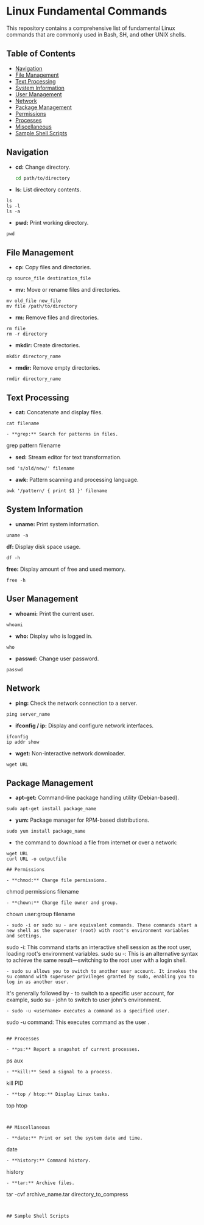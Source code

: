 # Linux Fundamental Commands

This repository contains a comprehensive list of fundamental Linux commands that are commonly used in Bash, SH, and other UNIX shells.

## Table of Contents

- [Navigation](#navigation)
- [File Management](#file-management)
- [Text Processing](#text-processing)
- [System Information](#system-information)
- [User Management](#user-management)
- [Network](#network)
- [Package Management](#package-management)
- [Permissions](#permissions)
- [Processes](#processes)
- [Miscellaneous](#miscellaneous)
- [Sample Shell Scripts](#Sample-Shell-Scripts)


## Navigation

- **cd:** Change directory.
  ```bash
  cd path/to/directory

- **ls:** List directory contents.
```
ls
ls -l
ls -a
```

- **pwd:** Print working directory.

```
pwd
```

## File Management

- **cp:** Copy files and directories.
```
cp source_file destination_file
```
- **mv:** Move or rename files and directories.
```
mv old_file new_file
mv file /path/to/directory
```
- **rm:** Remove files and directories.
```
rm file
rm -r directory
```
- **mkdir:** Create directories.
```
mkdir directory_name
```
- **rmdir:** Remove empty directories.
```
rmdir directory_name
```

## Text Processing

- **cat:** Concatenate and display files.
```
cat filename

- **grep:** Search for patterns in files.
```
grep pattern filename

- **sed:** Stream editor for text transformation.
```
sed 's/old/new/' filename
```
- **awk:** Pattern scanning and processing language.
```
awk '/pattern/ { print $1 }' filename
```

## System Information

- **uname:** Print system information.
```
uname -a
```
**df:** Display disk space usage.
```
df -h
```
**free:** Display amount of free and used memory.
```
free -h
```


## User Management

- **whoami:** Print the current user.
```
whoami
```
- **who:** Display who is logged in.
```
who
```
- **passwd:** Change user password.
```
passwd
```

## Network

- **ping:** Check the network connection to a server.
```
ping server_name
```
- **ifconfig / ip:** Display and configure network interfaces.
```
ifconfig
ip addr show
```
- **wget:** Non-interactive network downloader.
```
wget URL
```

##  Package Management

- **apt-get:** Command-line package handling utility (Debian-based).
```
sudo apt-get install package_name
```
- **yum:** Package manager for RPM-based distributions.
```
sudo yum install package_name
```

- the command to  download a file from internet or over a network:
```
wget URL
curl URL -o outputfile

## Permissions

- **chmod:** Change file permissions.
```
chmod permissions filename
```
- **chown:** Change file owner and group.
```
chown user:group filename
```
- sudo -i or sudo su - are equivalent commands. These commands start a new shell as the superuser (root) with root's environment variables and settings.
```
sudo -i: This command starts an interactive shell session as the root user, loading root's environment variables.
sudo su -: This is an alternative syntax to achieve the same result—switching to the root user with a login shell.
```
- sudo su allows you to switch to another user account. It invokes the su command with superuser privileges granted by sudo, enabling you to log in as another user.
```
It's generally followed by - <username> to switch to a specific user account,
for example, sudo su - john to switch to user john's environment.
```
- sudo -u <username> executes a command as a specified user.
```
sudo -u <username> command: This executes command as the user <username>.
```

## Processes

- **ps:** Report a snapshot of current processes.
```
ps aux
```
- **kill:** Send a signal to a process.
```
kill PID
```
- **top / htop:** Display Linux tasks.

```
top
htop
```


## Miscellaneous

- **date:** Print or set the system date and time.
```
date
```
- **history:** Command history.
```
history
```
- **tar:** Archive files.

```
tar -cvf archive_name.tar directory_to_compress
```


## Sample Shell Scripts
